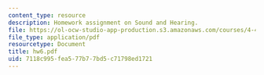 ```yaml
---
content_type: resource
description: Homework assignment on Sound and Hearing.
file: https://ol-ocw-studio-app-production.s3.amazonaws.com/courses/4-401-introduction-to-building-technology-spring-2006/7118c995fea577b77bd5c71798ed1721_hw6.pdf
file_type: application/pdf
resourcetype: Document
title: hw6.pdf
uid: 7118c995-fea5-77b7-7bd5-c71798ed1721
---
```


